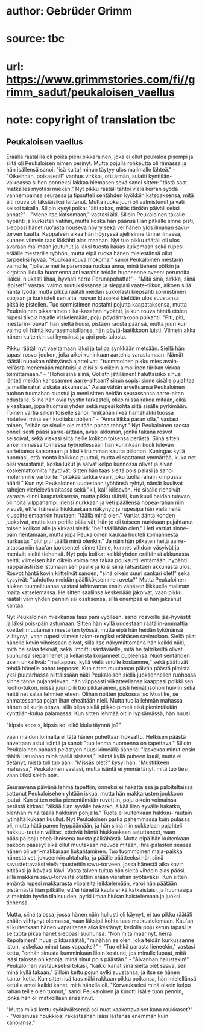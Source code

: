 # author: Gebrüder Grimm
# source: tbc
# url: https://www.grimmstories.com/fi//grimm_sadut/peukaloisen_vaellus
# note: copyright of translation tbc

## Peukaloisen vaellus 

Eräällä räätälillä oli poika pieni pikkarainen, joka ei ollut peukaloa
pisempi ja siitä oli Peukaloisen nimen perinyt. Mutta pojulla rohkeutta
oli rinnassa ja hän isällensä sanoi: "isä kulta! minun täytyy ulos
mailmalle lähteä." - "Oikeinhan, poikaseni!" vanhus virkkoi, otti
äimän, sulatti kynttilän-valkeassa siihen ponneksi lakkaa hiemasen sekä
sanoi sitten: "tästä saat matkalles myötäsi miekan." Nyt pikku räätäli
tahtoi vielä kerran syödä vanhempainsa seurassa ja tipsutteli sentähden
kyökkiin katsoaksensa, mitä äiti rouva oli läksiäisiksi laittanut. Mutta
ruoka juuri oli valmistunut ja vati seisoi takalla. Silloin kysyi poika:
"äiti rakas, mitäs tänään päivälliseksi annat?" - "Mene itse
katsomaan," vastasi äiti. Silloin Peukaloinen takalle hypähti ja
kurkisteli vatihin, mutta koska hän päänsä liian pitkälle sinne pisti,
sieppasi hänet ruo'asta nouseva höyry sekä vei hänen ylös ilmahan
savu-torven kautta. Kappaleen aikaa hän höyryssä ajeli sinne tänne
ilmassa, kunnes viimein taas lötkähti alas maahan. Nyt tuo pikku räätäli
oli ulos avaraan mailmaan joutunut ja Iäksi tuosta kauas kulkemaan sekä
rupesi eräälle mestarille työhön, mutta eipä ruoka hänen mielestänsä
ollut tarpeeksi hyvää. "Kuulkaa rouva mokoma!" sanoi Peukaloinen
mestarin vaimolle, "jollette meille parempaa ruokaa anna, minä tieheni
pötkin ja kirjoitan liidulla huomenna ani varahin teidän huoneenne
oveen: perunoita liiaksi, niukasti lihaa, hyvästi herra
Perunapohatta!" - "Mitä sinä, sirkka, siinä läpiset!" vastasi vaimo
suutuksissansa ja sieppasi vaate-tilkun, aikoen sillä häntä lyödä; mutta
pikku räätäli meidän sukkelasti kiepsahti sormistimen suojaan ja
kurkisteli sen alta, rouvan kiusoiksi kieltään ulos suustansa pitkälle
pistellen. Tuo sormistimen nostahti pojutta kaapataksensa, mutta
Peukaloinen pikkarainen tilka-kasahan hypähti, ja kun rouva häntä etsien
rupesi tilkoja hajalle viskelemään, poju pöydänrakoon puikahti. "Piti,
piti, mestarin-rouva!" hän sieltä huusi, pistäen raosta päänsä, mutta
juuri kun vaimo oli häntä kourasemaisillansa, hän pöytä-laatikkoon
luisti. Viimein akka hänen kuitenkin sai kynsiinsä ja ajoi pois talosta.

Pikku räätäli nyt vaeltamaan läksi ja tulipa synkkään metsään. Siellä
hän tapasi rosvo-joukon, joka aikoi kuninkaan aartehia varastamaan.
Nämät räätäli nupukan nähtyänsä ajattelivat: "tuommoinen pikku mies
avain-rei'ästä menemään mahtuisi ja olisi siis oikein aimollinen
tiirikan virkaa toimittamaan." - "Hohoi sinä siinä, Goliath
jättiläinen! haluttaisiko sinua lähteä meidän kanssamme aarre-aittaan?
sinun sopisi sinne sisälle pujahtaa ja meille rahat viskata akkunasta."
Asiaa vähän arveltuansa Peukaloinen tuohon tuumahan suostui ja meni
sitten heidän seurassansa aarre-aitan edustalle. Siinä hän ovia tyystin
tarkasteli, oliko niissä rakoa mitään, eikä aikaakaan, jopa huomasi
yhden sekä rupesi kohta siitä sisälle pyrkimään. Toinen vartia silloin
toiselle sanoi: "mikähän ilkeä hämähäkki tuossa matelee! minä sen
kuoliaksi poljen." - "Anna itikka paran olla," vastasi toinen,
"eihän se sinulle ole mitään pahaa tehnyt." Nyt Peukaloinen raosta
onnellisesti pääsi aarre-aittaan, avasi akkunan, jonka takana rosvot
seisoivat, sekä viskasi siitä heille kolikon toisensa perästä. Siinä
sitten ahkerimmassa toimessa hyöriellessään hän kuninkaan kuuli tulevan
aarteitansa katsomaan ja kiisi kiiruimman kautta piilohon. Kuningas
kyllä huomasi, että monta kolikkoa puuttui, mutta ei saattanut ymmärtää,
kuka net olisi varastanut, koska lukut ja salvat kelpo kunnossa olivat
ja aivan koskemattomilta näyttivät. Sitten hän taas sieltä pois palasi
ja sanoi molemmille vartioille: "pitäkää tarkka vaari, joku tuolla
rahain kimpussa häärii." Kun nyt Peukaloinen uudestaan työhönsä ryhtyi,
nämät kuulivat rahojen vierielevän aitassa sekä "kil, kal" kilisevän.
He sisälle riensivät varasta kiinni kaapataksensa, mutta pikku räätäli,
kun kuuli heidän tulevan, oli noita vilppahampi, riensi nurkkaan ja veti
päällensä hopea-rahan niin visusti, ett'ei hänestä hiukkaakaan näkynyt;
ja rupesipa hän vielä heitä kiusoittelemaankin huutaen: "täällä minä
olen." Vartiat ääntä kohden juoksivat, mutta kun perille pääsivät, hän
jo oli toiseen nurkkaan pujahtanut toisen kolikon alle ja kirkasi
sieltä: "hei! täällähän olen." Heti vartiat sinne-päin rientämään,
mutta jopa Peukaloinen kaukaa huuteli kolmannesta nurkasta: "piti!
piti! täällä minä olenkin." Ja näin hän pilkaten heitä aarre-aitassa
niin kau'an juoksenteli sinne tänne, kunnes vihdoin väsyivät ja menivät
sieltä tiehensä. Nyt poju kolikat kaikki yhden erältänsä akkunasta
heitti; viimeisen hän oikein voimainsa takaa poukautti lentämään,
hypähti näppärästi itse istumaan sen päälle ja kiisi siinä ratsastaen
akkunasta ulos. Rosvot häntä kovin kiittelivät sanoen; "sinä oikein
suuri sankari olet!" sekä kysyivät: "tahdotko meidän päälliköksemme
ruveta?" Mutta Peukaloinen hiukan tuumailtuansa vastasi tahtovansa
ensin vähäsen liikkuella mailman maita katselemassa. He sitten saaliinsa
keskenään jakoivat, vaan pikku räätäli vain yhden pennin sai osaksensa,
sillä enempää ei hän jaksanut kantaa.

Nyt Peukaloinen miekkansa taas pani vyölleen, sanoi rosvoille
jää-hyvästit ja läksi pois-päin astumaan. Sitten hän kyllä uudestaan
räätälin-ammattia koetteli muutamain mestarien työssä, mutta eipä hän
heidän tykönänsä viihtynyt, vaan rupesi viimein talon-rengiksi erähäsen
ravintolaan. Siellä piiat hänelle kovin vihoissaan olivat, sillä itse
näkymättömänä hän kaikki näki, mitä he salaa tekivät, sekä ilmoitti
isäntäväelle, mitä he taltrikeiltä olivat suuhunsa siepannehet ja
kellarista korjanneet puoleensa. Nuot sentähden usein uhkailivat:
"maltappas, kyllä vielä sinulle kostamme," sekä päättivät tehdä
hänelle pahat tepposet. Kun sitten muutaman päivän päästä piioista yksi
puutarhassa niittäissään näki Peukaloisen siellä juoksennellen ruohossa
sinne tänne pujahtelevan, hän vilppaasti viikatteellansa kaappasi poikki
sen ruoho-tukon, niissä juuri piili tuo pikkarainen, pisti heinät isohon
huiviin sekä heitti net salaa lehmien eteen. Olihan noitten joukossa iso
Mustike, se ahmatessansa pojan ihan eheältään nieli. Mutta tuolla lehmän
mahassa hänen oli kurja oltava, sillä olipa siellä pilkko pimeä eikä
pienintäkään kynttilän-kulua palamassa. Kun sitten lehmää oltiin
lypsämässä, hän huusi:

"kipsis kopsis, kipsis ko!
eikö kiulu täynnä jo?"

vaan maidon lorinalta ei tätä hänen puhettaan hoksattu. Hetkisen päästä
navettaan astui isäntä ja sanoi: "tuo lehmä huomenna on tapettava."
Silloin Peukaloinen pahasti pelästyen huusi kimeällä äänellä: "laskekaa
minut ensin täältä! istunhan minä täällä sisässä," Isäntä kyllä puheen
kuuli, mutta ei tietänyt, mistä tuli tuo ääni. "Missäs olet?" kysyi
hän. "Mustikkeen mahassa," Peukaloinen vastasi, mutta isäntä ei
ymmärtänyt, mitä tuo tiesi, vaan Iäksi sieltä pois.

Seuraavana päivänä lehmä tapettiin; onneksi ei hakattaissa ja
paloiteltaissa sattunut Peukaloisehen yhtään iskua, mutta hän
makkarusten joukkoon joutui. Kun sitten noita pienentämään ruvettiin,
poju oikein voimainsa perästä kirkasi: "älkää liian syvälle hakatko,
älkää liian syvälle hakatko, olenhan minä täällä hakkurin pohjalla."
Tuota ei kuitenkaan hakkuu- rautain jytinältä kukaan kuullut. Nyt
Peukaloinen parka pahemmassa kuin pulassa oli, mutta hätä panee
hyppäämään, ja hän siinä niin sukkelaan pujahteli hakkuu-rautain
välitse, etteivät häntä hiukkaakaan satuttaneet, vaan pääsipä poju
eheä-ihoisena tuosta pälkähästä. Mutta eipä hän kuitenkaan pakoon
päässyt eikä ollut muutakaan neuvoa mitään, ihra-palasten seassa hänen
oli veri-makkaraan liukahtaminen. Tuo tuommoinen maja-paikka hänestä
veti jokseenkin ahtahalta, ja päälle päätteeksi hän siinä
savustettavaksi vielä ripustettiin savu-torveen, jossa hänestä aika
kovin pitkäksi ja ikäväksi kävi. Vasta talven tultua hän sieltä vihdoin
alas pääsi, sillä makkara savu-torvesta otettiin erään vierahan
syötäväksi. Kun sitten emäntä rupesi makkarasta viipaleita leikkelemään,
varoi hän päätään pistämästä liian pitkälle, ett'ei häneltä kaula ehkä
katkaistaisi, ja huomasipa viimeinkin hyvän tilaisuuden, pyrki ilmaa
hiukan haistelemaan ja juoksi tiehensä.

Mutta, siinä talossa, jossa hänen näin hullusti oli käynyt, ei tuo pikku
räätäli enään viihtynyt olemassa, vaan läksipä kohta taas
matkustelemaan. Kau'an ei kuitenkaan hänen vapautensa aika kestänyt;
kedolla poju ketun tapasi ja se tuota pikaa hänet sieppasi suuhunsa.
"Noh mitä maar nyt, herra Repolainen!" huusi pikku räätäli, "minähän
se olen, joka teidän kurkussanne istun, laskekaa minut taas
vapaaksi!" - "Tuo ehkä parasta lieneekin," vastasi kettu, "enhän
sinusta kumminkaan liioin kostune; jos minulle lupaat, mitä isäsi
talossa on kanoja, minä sinut pois päästän." - "Aivanhan halustakin!"
Peukaloinen vastaukseksi tokasi, "kaikki kanat sinä sieltä olet saava,
sen minä kyllä takaan." Silloin kettu pojun sylki suustansa, ja itse se
hänen kantoi kotia. Kun sitten isä taas näki rakkaan pikku poikansa, hän
mielellänsä ketulle antoi kaikki kanat, mitä hänellä oli. "Korvaukseksi
minä oikein kelpo rahan teille olen tuonut," sanoi Peukaloinen ja
kurotti isälle tuon pennin, jonka hän oli matkoillaan ansainnut.

"Mutta miksi kettu syötäväksensä sai nuot kaakottavaiset kana
raukkaset?" - "Voi sinuas houkkioa! rakastaahan isäsi lastansa enemmän
kuin kanojansa."
